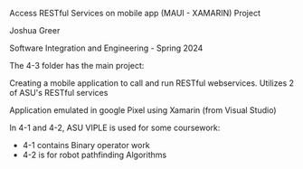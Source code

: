 Access RESTful Services on mobile app (MAUI - XAMARIN) Project

Joshua Greer

Software Integration and Engineering - Spring 2024

The 4-3 folder has the main project:

Creating a mobile application to call and run RESTful webservices. Utilizes 2 of ASU's RESTful services

Application emulated in google Pixel using Xamarin (from Visual Studio)


In 4-1 and 4-2, ASU VIPLE is used for some coursework:

- 4-1 contains Binary operator work
- 4-2 is for robot pathfinding Algorithms

